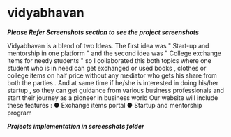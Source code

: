 # vidyabhavan



***Please Refer Screenshots section to see the project screenshots***

Vidyabhavan is a blend of two Ideas. The first
idea was " Start-up and mentorship in one platform " and the
second idea was " College exchange items for needy students "
so I collaborated this both topics where one student who is in need can get exchanged or used books , clothes or college items on half
price without any mediator who gets his share from both the parties .
And at same time if he/she is interested in doing his/her startup , so they can get
guidance from various business professionals and start their journey as a pioneer in
business world
Our website will include these features :
● Exchange items portal
● Startup and mentorship program


***Projects implementation in screesshots folder***
